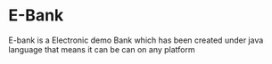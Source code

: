 # E-Bank
E-bank is a Electronic demo Bank which has been created under java language that means it can be can on any platform
